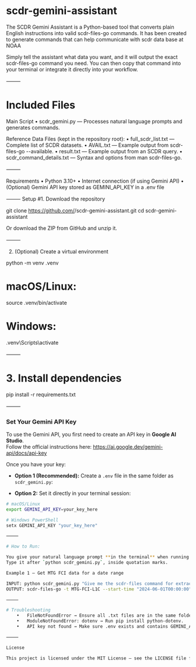 # scdr-gemini-assistant

The SCDR Gemini Assistant is a Python-based tool that converts plain English instructions into valid scdr-files-go commands. It has been created to generate commands that can help communicate with scdr data base at NOAA

Simply tell the assistant what data you want, and it will output the exact scdr-files-go command you need. You can then copy that command into your terminal or integrate it directly into your workflow.

⸻

# Included Files

Main Script
	•	scdr_gemini.py — Processes natural language prompts and generates commands.

Reference Data Files (kept in the repository root):
	•	full_scdr_list.txt — Complete list of SCDR datasets.
	•	AVAIL.txt — Example output from scdr-files-go --available.
	•	result.txt — Example output from an SCDR query.
	•	scdr_command_details.txt — Syntax and options from man scdr-files-go.

⸻

Requirements
	•	Python 3.10+
	•	Internet connection (if using Gemini API)
	•	(Optional) Gemini API key stored as GEMINI_API_KEY in a .env file

⸻
Setup
	#1.	Download the repository
 
 git clone https://github.com/<your-username>/scdr-gemini-assistant.git
 cd scdr-gemini-assistant
 
Or download the ZIP from GitHub and unzip it.

⸻

2. (Optional) Create a virtual environment

python -m venv .venv
# macOS/Linux:
source .venv/bin/activate
# Windows:
.venv\Scripts\activate

⸻

 # 3.	Install dependencies
 pip install -r requirements.txt

⸻

### Set Your Gemini API Key

To use the Gemini API, you first need to create an API key in **Google AI Studio**.  
Follow the official instructions here: https://ai.google.dev/gemini-api/docs/api-key

Once you have your key:

- **Option 1 (Recommended):** Create a `.env` file in the same folder as `scdr_gemini.py`:
  
- **Option 2:** Set it directly in your terminal session:  
```bash
# macOS/Linux
export GEMINI_API_KEY=your_key_here

# Windows PowerShell
setx GEMINI_API_KEY "your_key_here"

⸻

# How to Run:

You give your natural language prompt **in the terminal** when running the script. 
Type it after `python scdr_gemini.py`, inside quotation marks.

Example 1 — Get MTG FCI data for a date range

INPUT: python scdr_gemini.py "Give me the scdr-files command for extracting MTG FCI data for June 1 to June 10, 2024"
OUTPUT: scdr-files-go -t MTG-FCI-L1C --start-time "2024-06-01T00:00:00" --end-time "2024-06-10T23:59:59"

⸻

# Troubleshooting
	•	FileNotFoundError → Ensure all .txt files are in the same folder as scdr_gemini.py.
	•	ModuleNotFoundError: dotenv → Run pip install python-dotenv.
	•	API key not found → Make sure .env exists and contains GEMINI_API_KEY=your_key_here.

⸻

License

This project is licensed under the MIT License — see the LICENSE file for details.

